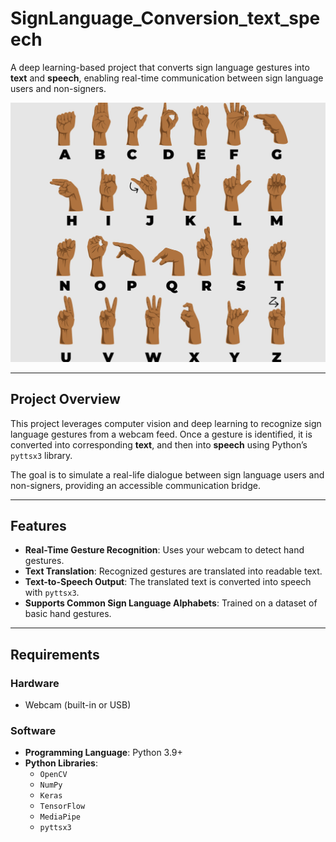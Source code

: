 # SignLanguage_Conversion_text_speech

A deep learning-based project that converts sign language gestures into **text** and **speech**, enabling real-time communication between sign language users and non-signers.

![Sign Language Alphabet](assets/sign_alphabet.jpg)

---

## Project Overview

This project leverages computer vision and deep learning to recognize sign language gestures from a webcam feed. Once a gesture is identified, it is converted into corresponding **text**, and then into **speech** using Python’s `pyttsx3` library.  

The goal is to simulate a real-life dialogue between sign language users and non-signers, providing an accessible communication bridge.

---

## Features

- **Real-Time Gesture Recognition**: Uses your webcam to detect hand gestures.
- **Text Translation**: Recognized gestures are translated into readable text.
- **Text-to-Speech Output**: The translated text is converted into speech with `pyttsx3`.
- **Supports Common Sign Language Alphabets**: Trained on a dataset of basic hand gestures.

---

## Requirements

### Hardware

- Webcam (built-in or USB)

### Software

- **Programming Language**: Python 3.9+
- **Python Libraries**:
  - `OpenCV`
  - `NumPy`
  - `Keras`
  - `TensorFlow`
  - `MediaPipe`
  - `pyttsx3`